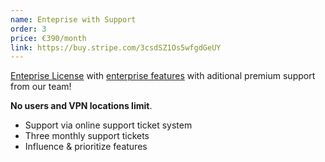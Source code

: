 ```yaml
---
name: Enteprise with Support
order: 3
price: €390/month
link: https://buy.stripe.com/3csdSZ1Os5wfgdGeUY
---
```


<a href="https://docs.defguard.net/enterprise" target="_blank">Enteprise License</a> with <a href="http://docs.defguard.net/enterprise/all-enteprise-features" target="_blank"> enterprise features</a> with aditional premium support from our team!

<strong>No users and VPN locations limit</strong>.

- Support via online support ticket system
- Three monthly support tickets
- Influence & prioritize features</stron>
